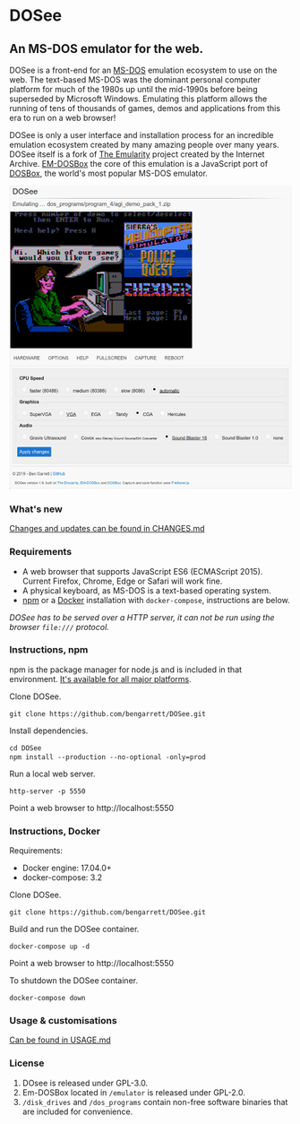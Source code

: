# DOSee

## An MS-DOS emulator for the web.

DOSee is a front-end for an [MS-DOS](https://en.wikipedia.org/wiki/MS-DOS) emulation ecosystem to use on the web. The text-based MS-DOS was the dominant personal computer platform for much of the 1980s up until the mid-1990s before being superseded by Microsoft Windows. Emulating this platform allows the running of tens of thousands of games, demos and applications from this era to run on a web browser!

DOSee is only a user interface and installation process for an incredible emulation ecosystem created by many amazing people over many years. DOSee itself is a fork of [The Emularity](https://github.com/db48x/emularity) project created by the Internet Archive. [EM-DOSBox](https://github.com/dreamlayers/em-dosbox/) the core of this emulation is a JavaScript port of [DOSBox](https://www.dosbox.com), the world's most popular MS-DOS emulator.

![DOSee preview](images/preview.png)

### What's new

[Changes and updates can be found in CHANGES.md](CHANGES.md)

### Requirements

- A web browser that supports JavaScript ES6 (ECMAScript 2015).
  Current Firefox, Chrome, Edge or Safari will work fine.
- A physical keyboard, as MS-DOS is a text-based operating system.
- [npm](https://www.npmjs.com/get-npm) or a [Docker](https://www.docker.com/products/docker-desktop) installation with `docker-compose`, instructions are below.

_DOSee has to be served over a HTTP server, it can not be run using the browser `file:///` protocol._

### Instructions, **npm**

npm is the package manager for node.js and is included in that environment. [It's available for all major platforms](https://nodejs.org/en/download/).

Clone DOSee.

```
git clone https://github.com/bengarrett/DOSee.git
```

Install dependencies.

```
cd DOSee
npm install --production --no-optional -only=prod
```

Run a local web server.

```
http-server -p 5550
```

Point a web browser to http://localhost:5550

### Instructions, **Docker**

Requirements:

- Docker engine: 17.04.0+
- docker-compose: 3.2

Clone DOSee.

```
git clone https://github.com/bengarrett/DOSee.git
```

Build and run the DOSee container.

```
docker-compose up -d
```

Point a web browser to http://localhost:5550

To shutdown the DOSee container.

```
docker-compose down
```

### Usage & customisations

[Can be found in USAGE.md](USAGE.md)

### License

1. DOsee is released under GPL-3.0.
2. Em-DOSBox located in `/emulator` is released under GPL-2.0.
3. `/disk_drives` and `/dos_programs` contain non-free software binaries that are included for convenience.
